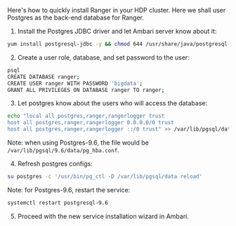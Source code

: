 Here's how to quickly install Ranger in your HDP cluster. Here we shall user Postgres as the back-end database for Ranger.

1. Install the Postgres JDBC driver and let Ambari server know about it:
```bash
yum install postgresql-jdbc -y && chmod 644 /usr/share/java/postgresql-jdbc.jar && ambari-server setup --jdbc-db=postgres --jdbc-driver=/usr/share/java/postgresql-jdbc.jar
```

2. Create a user role, database, and set password to the user:
```bash
psql
CREATE DATABASE ranger;
CREATE USER ranger WITH PASSWORD 'bigdata';
GRANT ALL PRIVILEGES ON DATABASE ranger TO ranger;
```

3. Let postgres know about the users who will access the database:
```bash
echo "local all postgres,ranger,rangerlogger trust
host all postgres,ranger,rangerlogger 0.0.0.0/0 trust
host all postgres,ranger,rangerlogger ::/0 trust" >> /var/lib/pgsql/data/pg_hba.conf
```
Note: when using Postgres-9.6, the file would be ```/var/lib/pgsql/9.6/data/pg_hba.conf```.

4. Refresh postgres configs:
```bash
su postgres -c '/usr/bin/pg_ctl -D /var/lib/pgsql/data reload'
```
Note: for Postgres-9.6, restart the service:
```bash
systemctl restart postgresql-9.6
```

5. Proceed with the new service installation wizard in Ambari.
